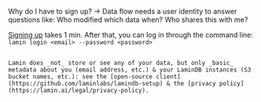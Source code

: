 Why do I have to sign up? → Data flow needs a user identity to answer questions like: Who modified which data when? Who shares this with me?

[Signing up](https://lamin.ai/signup-form) takes 1 min. After that, you can log in through the command line: `lamin login <email> --password <password>`

```{note}

Lamin does _not_ store or see any of your data, but only _basic_ metadata about you (email address, etc.) & your LaminDB instances (S3 bucket names, etc.): see the [open-source client](https://github.com/laminlabs/lamindb-setup) & the [privacy policy](https://lamin.ai/legal/privacy-policy).

```
